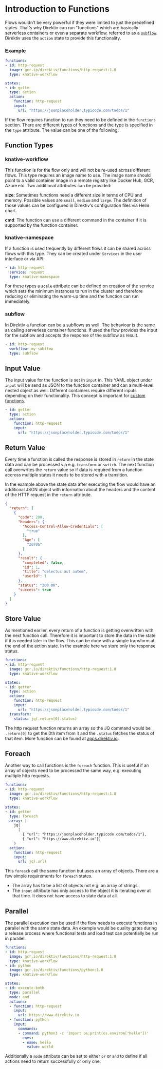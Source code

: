 
# Introduction to Functions

Flows wouldn't be very powerful if they were limited to just the predefined states. That's why Direktiv can run "functions" which are basically serverless containers or even a separate workflow, referred to as a [`subflow`](/getting_started/subflows/). Direktiv uses the `action` state to provide this functionality.

### Example

```yaml
functions:
- id: http-request
  image: gcr.io/direktiv/functions/http-request:1.0
  type: knative-workflow

states:
- id: getter
  type: action
  action:
    function: http-request
    input:
      url: "https://jsonplaceholder.typicode.com/todos/1"
```

If the flow requires function to run they need to be defined in the `functions` section. There are different types of functions and the type is specified in the `type` attribute. The value can be one of the following:

## Function Types 

### knative-workflow

This function is for the flow only and will not be re-used across different flows. This type requires an image name to use. The image name should point to a valid container image in a remote registry like Docker Hub, GCR, Azure etc. Two additional attributes can be provided:

**size**: Sometimes functions need a different size in terms of CPU and memory. Possible values are `small`, `medium` and `large`. The definition of those values can be configured in Direktiv's configuration files via Helm chart. 

**cmd**: The function can use a different command in the container if it is supported by the function container. 

### knative-namespace
If a function is used frequently by different flows it can be shared across flows with this type. They can be created under `Services` in the user interface or via API. 

```yaml
- id: http-request
  service: request
  type: knative-namespace
```

For these types a `scale` attribute can be defined on creation of the service which sets the minimum instances to run in the cluster and therefore reducing or eliminating the warm-up time and the function can run immediately. 

### subflow

In Direktiv a function can be a subflows as well. The behaviour is the same as calling serverless container functions. If used the flow provides the input for the subflow and accepts the response of the subflow as result. 

```yaml
- id: http-request
  workflow: my-subflow
  type: subflow
```

## Input Value

The input value for the function is set in `input` in. This YAML object under `input` will be send as JSON to the function container and can a multi-level nested object as well. Different containers require different inputs depending on their functionality. This concept is important for [custom functions](/getting_started/making-functions.md). 

```yaml
- id: getter
  type: action
  action:
    function: http-request
    input:
      url: "https://jsonplaceholder.typicode.com/todos/1"
```

## Return Value

Every time a function is called the response is stored in `return` in the state data and can be processed via e.g. `transform` or `switch`. The next function call overwrites the `return` value so if data is required from a function accross multiple states it needs to be stored with a transition. 

In the example above the state data after executing the flow would have an additional JSON object with information about the headers and the content of the HTTP request in the `return` attribute.

```json
{
  "return": [
    {
      "code": 200,
      "headers": {
        "Access-Control-Allow-Credentials": [
          "true"
        ],
        "Age": [
          "20706"
        ]
      },
      "result": {
        "completed": false,
        "id": 1,
        "title": "delectus aut autem",
        "userId": 1
      },
      "status": "200 OK",
      "success": true
    }
  ]
}
```

## Store Value

As mentioned earlier, every return of a function is getting overwritten with the next function call. Therefore it is important to store the data in the state if it is needed later in the flow. This can be done with a simple transform at the end of the action state. In the example here we store only the response status.


```yaml
functions:
- id: http-request
  image: gcr.io/direktiv/functions/http-request:1.0
  type: knative-workflow

states:
- id: getter
  type: action
  action:
    function: http-request
    input:
      url: "https://jsonplaceholder.typicode.com/todos/1"
  transform:
    status: jq(.return[0].status)
```

The http request function returns an array so the JQ command would be `.return[0]` to get the 0th item from it and the `.status` fetches the status of that item. More function can be found at [apps.direktiv.io](https://apps.direktiv.io).

## Foreach

Another way to call functions is the `foreach` function. This is useful if an array of objects need to be processed the same way, e.g. executing multiple http requests. 

```yaml
functions:
- id: http-request
  image: gcr.io/direktiv/functions/http-request:1.0
  type: knative-workflow

states:
- id: getter
  type: foreach
  array: |-
    jq(
      [ 
        { "url": "https://jsonplaceholder.typicode.com/todos/1"}, 
        { "url": "https://www.direktiv.io"}]
    )
  action:
    function: http-request
    input:
      url: jq(.url)
```

This `foreach` call the same function but uses an array of objects. There are a few simple requirements for `foreach` states.

- The array has to be a list of objects not e.g. an array of strings.
- The `input` attribute has only access to the object it is iterating over at that time. It does not have access to state data at all. 

## Parallel

The parallel execution can be used if the flow needs to execute functions in parallel with the same state data. An example would be quality gates during a release process where functional tests and load test can potentially be run in parallel. 


```yaml
functions:
- id: http-request
  image: gcr.io/direktiv/functions/http-request:1.0
  type: knative-workflow
- id: python
  image: gcr.io/direktiv/functions/python:1.0
  type: knative-workflow

states:
- id: execute-both
  type: parallel
  mode: and
  actions:
  - function: http-request
    input: 
      url: https://www.direktiv.io
  - function: python
    input:
      commands:
      - command: python3 -c 'import os;print(os.environ["hello"])'
        envs: 
        - name: hello
          value: world
```

Additionally a `mode` attribute can be set to either `or` or `and` to define if all actions need to return successfully or only one. 


